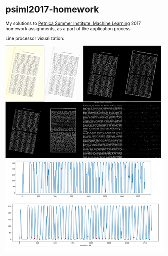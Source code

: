 # psiml2017-homework
My solutions to [Petnica Summer Institute: Machine Learning](http://psiml.petnica.rs) 2017 homework assignments, as a part of the application process.

Line processor visualization:

![Line Processor](/3%20Line%20processor/process.png)
